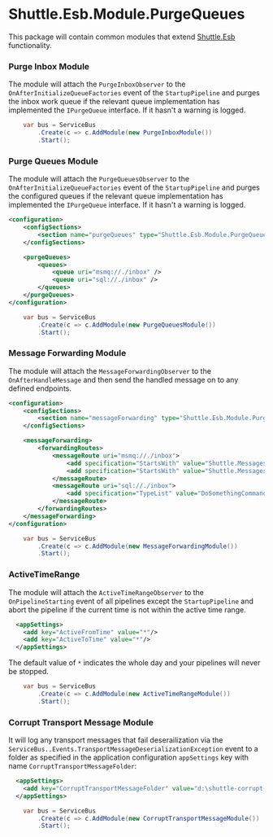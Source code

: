Shuttle.Esb.Module.PurgeQueues
===================

This package will contain common modules that extend [Shuttle.Esb](http://shuttle.github.io/shuttle-esb/) functionality.

### Purge Inbox Module

The module will attach the `PurgeInboxObserver` to the `OnAfterInitializeQueueFactories` event of the `StartupPipeline` and purges the inbox work queue if the relevant queue implementation has implemented the `IPurgeQueue` interface.  If it hasn't a warning is logged.

```c#
	var bus = ServiceBus
		.Create(c => c.AddModule(new PurgeInboxModule())
		.Start();
```

### Purge Queues Module

The module will attach the `PurgeQueuesObserver` to the `OnAfterInitializeQueueFactories` event of the `StartupPipeline` and purges the configured queues if the relevant queue implementation has implemented the `IPurgeQueue` interface.  If it hasn't a warning is logged.

```xml
<configuration>
	<configSections>
		<section name="purgeQueues" type="Shuttle.Esb.Module.PurgeQueues.PurgeQueuesSection, Shuttle.Esb.Module.PurgeQueues"/>
	</configSections>

	<purgeQueues>
		<queues>
			<queue uri="msmq://./inbox" />
			<queue uri="sql://./inbox" />
		</queues>
	</purgeQueues>
</configuration>
```

```c#
	var bus = ServiceBus
		.Create(c => c.AddModule(new PurgeQueuesModule())
		.Start();
```

### Message Forwarding Module

The module will attach the `MessageForwardingObserver` to the `OnAfterHandleMessage` and then send the handled message on to any defined endpoints.

```xml
<configuration>
	<configSections>
		<section name="messageForwarding" type="Shuttle.Esb.Module.PurgeQueues.MessageForwardingSection, Shuttle.Esb.Module.PurgeQueues"/>
	</configSections>

	<messageForwarding>
		<forwardingRoutes>
			<messageRoute uri="msmq://./inbox">
				<add specification="StartsWith" value="Shuttle.Messages1" />
				<add specification="StartsWith" value="Shuttle.Messages2" />
			</messageRoute>
			<messageRoute uri="sql://./inbox">
				<add specification="TypeList" value="DoSomethingCommand" />
			</messageRoute>
		</forwardingRoutes>
	</messageForwarding>
</configuration>
```

```c#
	var bus = ServiceBus
		.Create(c => c.AddModule(new MessageForwardingModule())
		.Start();
```

### ActiveTimeRange

The module will attach the `ActiveTimeRangeObserver` to the `OnPipelineStarting` event of all pipelines except the `StartupPipeline` and abort the pipeline if the current time is not within the active time range.

```xml
  <appSettings>
    <add key="ActiveFromTime" value="*"/>
    <add key="ActiveToTime" value="*"/>
  </appSettings>
```

The default value of `*` indicates the whole day and your pipelines will never be stopped.

```c#
	var bus = ServiceBus
		.Create(c => c.AddModule(new ActiveTimeRangeModule())
		.Start();
```

### Corrupt Transport Message Module

It will log any transport messages that fail deserailization via the `ServiceBus..Events.TransportMessageDeserializationException` event to a folder as specified in the application configuration `appSettings` key with name `CorruptTransportMessageFolder`:

```xml
  <appSettings>
    <add key="CorruptTransportMessageFolder" value="d:\shuttle-corrupt-messages"/>
  </appSettings>
```

```c#
	var bus = ServiceBus
		.Create(c => c.AddModule(new CorruptTransportMessageModule())
		.Start();
```

